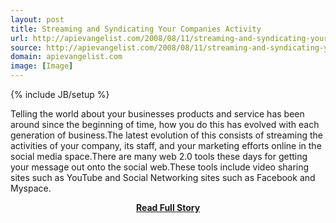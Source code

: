 ```yaml
---
layout: post
title: Streaming and Syndicating Your Companies Activity
url: http://apievangelist.com/2008/08/11/streaming-and-syndicating-your-companies-activity/
source: http://apievangelist.com/2008/08/11/streaming-and-syndicating-your-companies-activity/
domain: apievangelist.com
image: [Image]
---
```

{% include JB/setup %}<p>Telling the world about your businesses products and service has been around since the beginning of time, how you do this has evolved with each generation of business.The latest evolution of this consists of streaming the activities of your company, its staff, and your marketing efforts online in the social media space.There are many web 2.0 tools these days for getting your message out onto the social web.These tools include video sharing sites such as YouTube and Social Networking sites such as Facebook and Myspace.</p>
<center><p><a href="http://apievangelist.com/2008/08/11/streaming-and-syndicating-your-companies-activity/" style='padding:25px; font-sze:18px; font-weight: bold;'>Read Full Story</a></p></center>
